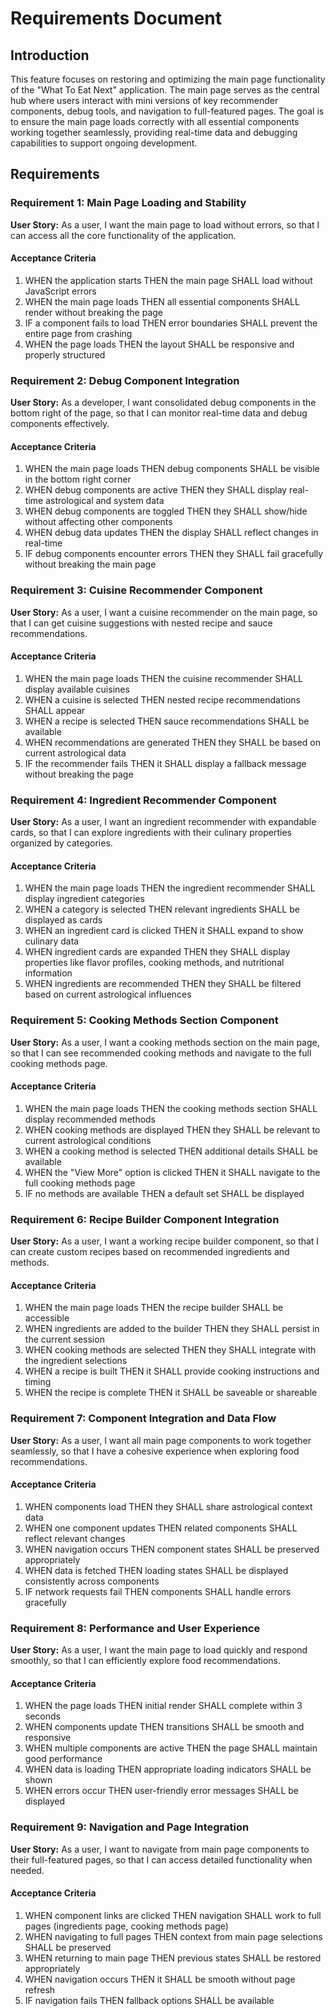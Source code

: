 # Requirements Document

## Introduction

This feature focuses on restoring and optimizing the main page functionality of the "What To Eat Next" application. The main page serves as the central hub where users interact with mini versions of key recommender components, debug tools, and navigation to full-featured pages. The goal is to ensure the main page loads correctly with all essential components working together seamlessly, providing real-time data and debugging capabilities to support ongoing development.

## Requirements

### Requirement 1: Main Page Loading and Stability

**User Story:** As a user, I want the main page to load without errors, so that I can access all the core functionality of the application.

#### Acceptance Criteria

1. WHEN the application starts THEN the main page SHALL load without JavaScript errors
2. WHEN the main page loads THEN all essential components SHALL render without breaking the page
3. IF a component fails to load THEN error boundaries SHALL prevent the entire page from crashing
4. WHEN the page loads THEN the layout SHALL be responsive and properly structured

### Requirement 2: Debug Component Integration

**User Story:** As a developer, I want consolidated debug components in the bottom right of the page, so that I can monitor real-time data and debug components effectively.

#### Acceptance Criteria

1. WHEN the main page loads THEN debug components SHALL be visible in the bottom right corner
2. WHEN debug components are active THEN they SHALL display real-time astrological and system data
3. WHEN debug components are toggled THEN they SHALL show/hide without affecting other components
4. WHEN debug data updates THEN the display SHALL reflect changes in real-time
5. IF debug components encounter errors THEN they SHALL fail gracefully without breaking the main page

### Requirement 3: Cuisine Recommender Component

**User Story:** As a user, I want a cuisine recommender on the main page, so that I can get cuisine suggestions with nested recipe and sauce recommendations.

#### Acceptance Criteria

1. WHEN the main page loads THEN the cuisine recommender SHALL display available cuisines
2. WHEN a cuisine is selected THEN nested recipe recommendations SHALL appear
3. WHEN a recipe is selected THEN sauce recommendations SHALL be available
4. WHEN recommendations are generated THEN they SHALL be based on current astrological data
5. IF the recommender fails THEN it SHALL display a fallback message without breaking the page

### Requirement 4: Ingredient Recommender Component

**User Story:** As a user, I want an ingredient recommender with expandable cards, so that I can explore ingredients with their culinary properties organized by categories.

#### Acceptance Criteria

1. WHEN the main page loads THEN the ingredient recommender SHALL display ingredient categories
2. WHEN a category is selected THEN relevant ingredients SHALL be displayed as cards
3. WHEN an ingredient card is clicked THEN it SHALL expand to show culinary data
4. WHEN ingredient cards are expanded THEN they SHALL display properties like flavor profiles, cooking methods, and nutritional information
5. WHEN ingredients are recommended THEN they SHALL be filtered based on current astrological influences

### Requirement 5: Cooking Methods Section Component

**User Story:** As a user, I want a cooking methods section on the main page, so that I can see recommended cooking methods and navigate to the full cooking methods page.

#### Acceptance Criteria

1. WHEN the main page loads THEN the cooking methods section SHALL display recommended methods
2. WHEN cooking methods are displayed THEN they SHALL be relevant to current astrological conditions
3. WHEN a cooking method is selected THEN additional details SHALL be available
4. WHEN the "View More" option is clicked THEN it SHALL navigate to the full cooking methods page
5. IF no methods are available THEN a default set SHALL be displayed

### Requirement 6: Recipe Builder Component Integration

**User Story:** As a user, I want a working recipe builder component, so that I can create custom recipes based on recommended ingredients and methods.

#### Acceptance Criteria

1. WHEN the main page loads THEN the recipe builder SHALL be accessible
2. WHEN ingredients are added to the builder THEN they SHALL persist in the current session
3. WHEN cooking methods are selected THEN they SHALL integrate with the ingredient selections
4. WHEN a recipe is built THEN it SHALL provide cooking instructions and timing
5. WHEN the recipe is complete THEN it SHALL be saveable or shareable

### Requirement 7: Component Integration and Data Flow

**User Story:** As a user, I want all main page components to work together seamlessly, so that I have a cohesive experience when exploring food recommendations.

#### Acceptance Criteria

1. WHEN components load THEN they SHALL share astrological context data
2. WHEN one component updates THEN related components SHALL reflect relevant changes
3. WHEN navigation occurs THEN component states SHALL be preserved appropriately
4. WHEN data is fetched THEN loading states SHALL be displayed consistently across components
5. IF network requests fail THEN components SHALL handle errors gracefully

### Requirement 8: Performance and User Experience

**User Story:** As a user, I want the main page to load quickly and respond smoothly, so that I can efficiently explore food recommendations.

#### Acceptance Criteria

1. WHEN the page loads THEN initial render SHALL complete within 3 seconds
2. WHEN components update THEN transitions SHALL be smooth and responsive
3. WHEN multiple components are active THEN the page SHALL maintain good performance
4. WHEN data is loading THEN appropriate loading indicators SHALL be shown
5. WHEN errors occur THEN user-friendly error messages SHALL be displayed

### Requirement 9: Navigation and Page Integration

**User Story:** As a user, I want to navigate from main page components to their full-featured pages, so that I can access detailed functionality when needed.

#### Acceptance Criteria

1. WHEN component links are clicked THEN navigation SHALL work to full pages (ingredients page, cooking methods page)
2. WHEN navigating to full pages THEN context from main page selections SHALL be preserved
3. WHEN returning to main page THEN previous states SHALL be restored appropriately
4. WHEN navigation occurs THEN it SHALL be smooth without page refresh
5. IF navigation fails THEN fallback options SHALL be available